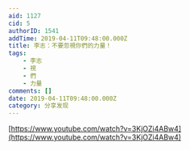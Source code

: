 ```yaml
---
aid: 1127
cid: 5
authorID: 1541
addTime: 2019-04-11T09:48:00.000Z
title: 李志：不要忽視你們的力量！
tags:
    - 李志
    - 視
    - 們
    - 力量
comments: []
date: 2019-04-11T09:48:00.000Z
category: 分享发现
---
```


[https://www.youtube.com/watch?v=3KjOZi4ABw4](https://www.youtube.com/watch?v=3KjOZi4ABw4)
